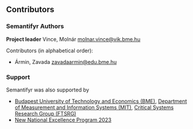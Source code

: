## Contributors

### Semantifyr Authors

**Project leader** Vince, Molnár <molnar.vince@vik.bme.hu>

Contributors (in alphabetical order):
 
 - Ármin, Zavada <zavadaarmin@edu.bme.hu>

### Support

Semantifyr was also supported by

 - [Budapest University of Technology and Economics (BME)](https://www.bme.hu/?language=en), [Department of Measurement and Information Systems (MIT)](https://mit.bme.hu/eng/), [Critical Systems Research Group (FTSRG)](https://ftsrg.mit.bme.hu/en/)
 - [New National Excellence Program 2023](https://www.unkp.gov.hu)
